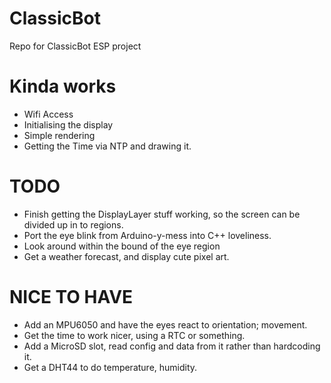 # ClassicBot
Repo for ClassicBot ESP project

# Kinda works
- Wifi Access
- Initialising the display
- Simple rendering
- Getting the Time via NTP and drawing it.

# TODO
- Finish getting the DisplayLayer stuff working, so the screen can be divided up in to regions.
- Port the eye blink from Arduino-y-mess into C++ loveliness.
- Look around within the bound of the eye region
- Get a weather forecast, and display cute pixel art.

# NICE TO HAVE
- Add an MPU6050 and have the eyes react to orientation; movement.
- Get the time to work nicer, using a RTC or something.
- Add a MicroSD slot, read config and data from it rather than hardcoding it.
- Get a DHT44 to do temperature, humidity.
 


